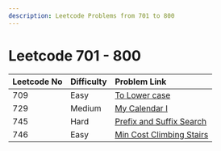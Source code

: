 ```yaml
---
description: Leetcode Problems from 701 to 800
---
```


# Leetcode 701 - 800



| Leetcode No | Difficulty | Problem Link |
| :--- | :--- | :--- |
| 709 | Easy | [To Lower case](../leetcode-easy/leetcode-709-to-lower-case.md) |
| 729 | Medium | [My Calendar I](../leetcode-medium/leetcode-729-my-calendar-i.md) |
| 745 | Hard | [Prefix and Suffix Search](../leetcode-hard/leetcode-745-prefix-and-suffix-search.md) |
| 746 | Easy | [Min Cost Climbing Stairs](../leetcode-easy/leetcode-746-min-cost-climbing-stairs.md) |

